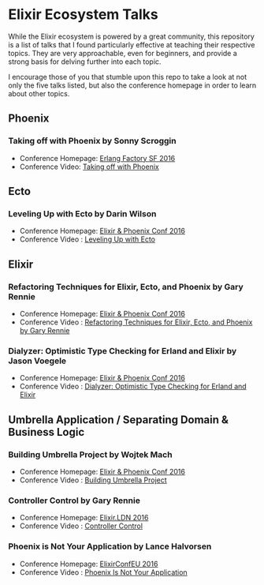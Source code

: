 # Elixir Ecosystem Talks

While the Elixir ecosystem is powered by a great community, this repository is a
list of talks that I found particularly effective at teaching their respective
topics. They are very approachable, even for beginners, and provide a strong
basis for delving further into each topic.

I encourage those of you that stumble upon this repo to take a look at not only
the five talks listed, but also the conference homepage in order to learn about
other topics.

## Phoenix

### Taking off with Phoenix by Sonny Scroggin
- Conference Homepage: [Erlang Factory SF 2016][1]
- Conference Video: [Taking off with Phoenix][2]

## Ecto

### Leveling Up with Ecto by Darin Wilson
- Conference Homepage: [Elixir & Phoenix Conf 2016][3]
- Conference Video : [Leveling Up with Ecto][4]

## Elixir

### Refactoring Techniques for Elixir, Ecto, and Phoenix by Gary Rennie
- Conference Homepage: [Elixir & Phoenix Conf 2016][3]
- Conference Video : [Refactoring Techniques for Elixir, Ecto, and Phoenix by Gary Rennie][5]

### Dialyzer: Optimistic Type Checking for Erland and Elixir by Jason Voegele
- Conference Homepage: [Elixir & Phoenix Conf 2016][3]
- Conference Video : [Dialyzer: Optimistic Type Checking for Erland and Elixir][11]

## Umbrella Application / Separating Domain & Business Logic

### Building Umbrella Project by Wojtek Mach
- Conference Homepage: [Elixir & Phoenix Conf 2016][3]
- Conference Video : [Building Umbrella Project][6]

### Controller Control by Gary Rennie
- Conference Homepage: [Elixir.LDN 2016][7]
- Conference Video : [Controller Control][8]

### Phoenix is Not Your Application by Lance Halvorsen
- Conference Homepage: [ElixirConfEU 2016][9]
- Conference Video : [Phoenix Is Not Your Application][10]

[1]: http://www.erlang-factory.com/sfbay2016
[2]: https://youtu.be/eSWNi5vRxU8
[3]: http://www.elixirconf.com/
[4]: https://youtu.be/QE7bpqpDoKo
[5]: https://youtu.be/V21DAKtY31Q
[6]: https://youtu.be/6NTmUQClHrU
[7]: http://www.elixir.london/
[8]: https://youtu.be/XhNacMst_1o
[9]: http://www.elixirconf.eu/
[10]: https://youtu.be/lDKCSheBc-8
[11]: https://www.youtube.com/watch?v=JT0ECYZ9FaQ
